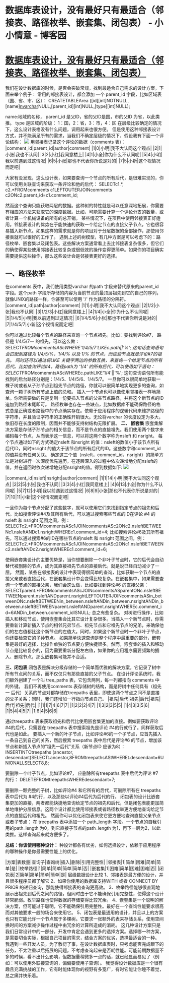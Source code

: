 
# 数据库表设计，没有最好只有最适合（邻接表、路径枚举、嵌套集、闭包表） - 小小情意 - 博客园






# [数据库表设计，没有最好只有最适合（邻接表、路径枚举、嵌套集、闭包表）](https://www.cnblogs.com/xiaoxiaoqingyi/p/6954349.html)
我们在设计数据库的时候，是否会突破常规，找到最适合自己需求的设计方案，下面来举个例子：
常用的邻接表设计，都会添加 一个 parent_id 字段，比如区域表（国、省、市、区）：
CREATETABLEArea ([id][int]NOTNULL,[name][nvarchar](50)NULL,[parent_id][int]NULL,[type][int]NULL);

name:地域的名称， parent_id 是父ID，省的父ID是国，市的父ID 为省，以此类推。
type 是区域的阶级： 1：国，2：省，3：市，4：区
在层级比较确定的情况下，这么设计表格没有什么问题，调用起来也很方便。
但是使用这种邻接表设计方式，并不能满足所有的需求，当我们不确定层级的情况下，假设我有下面一个评论结构：
![](http://img.blog.csdn.net/20170606203512792)
用邻接表记录这个评论的数据（comments 表）：
|comment_id|parent_id|author|comment|
|1|0|小明|我不大认同这个观点|
|2|1|小张|我也不认同|
|3|2|小红|我同意楼上|
|4|1|小全|你为什么不认同呢|
|5|4|小明|我以前遇到过这情况|
|6|5|小张|那也不代表你所说是对的|
|7|5|小新|这个视情况而定吧|

大家有没发现，这么设计表，如果要查询一个节点的所有后代，是很难实现的，你可以使用关联查询来获取一条评论和他的后代：
SELECTc1.*, c2.*FROMcomments c1LEFTOUTERJOINcomments c2ONc2.parent_id=c1.comment_id;

然而这个查询只能获取两层的数据。这种树的特性就是可以任意深地拓展，你需要有相应的方法来获取它的深度数据。比如，可能需要计算一个评论分支的数量，或者计算一个机械设备的所有的总开销。
某些情况下，在项目中使用邻接表正好适用。邻接表设计的优势在于能快速的获取一个给定节点的直接父子节点，它也很容易插入新节点。如果这样的需求就是你的项目对于分层数据的全部操作，那使用邻接表就可以很好的工作了。
遇到上述的树模型，有几种方案是可以考虑下的：路径枚举、嵌套集以及闭包表。这些解决方案通常看上去比邻接表复杂很多，但它们的确使得某些使用邻接表比较复杂或很低效的操作变得更简单。如果你的项目确实需要提供这些操作，那么这些设计会是邻接表更好的选择。

## 一、路径枚举
在comments 表中，我们使用类型varchar 的path 字段来替代原来的parent_id 字段。这个path 字段所存储的内容为当前节点的最顶层祖先到它的自己的序列，就像UNIX的路径一样，你甚至可以使用 '/' 作为路径的分隔符。
|comment_id|path|author|comment|
|1|1|小明|我不大认同这个观点|
|2|1/2|小张|我也不认同|
|3|1/2/3|小红|我同意楼上|
|4|1/4|小全|你为什么不认同呢|
|5|1/4/5|小明|我以前遇到过这情况|
|6|1/4/5/6|小张|那也不代表你所说是对的|
|7|1/4/5/7|小新|这个视情况而定吧|


你可以通过比较每个节点的路径来查询一个节点祖先。比如：要找到评论\#7， 路径是 1/4/5/7一 的祖先，可以这么做：
SELECT*FROMcommentsAScWHERE'1/4/5/7'LIKEc.path||'%';
这句话查询语句会匹配到路径为 1/4/5/%，1/4/% 以及 1/% 的节点，而这些节点就是评论\#7的祖先。
同时还可以通过将LIKE 关键字两边的参数互换，来查询一个给定节点的所有后代。比如查询评论\#4，路径path为 ‘1/4’ 的所有后代，可以使用如下语句：
SELECT*FROMcomemntsAScWHEREc.pathLIKE'1/4'||'%';
这句查询语句所有能找到的后台路径分别是：1/4/5、1/4/5/6、1/4/5/7。
一旦你可以很简单地获取一棵子树或者从子孙节点到祖先节点的路径，你就可以很简单地实现更多的查询，如查询一颗子树所有节点上值的总和。
插入一个节点也可以像使用邻接表一样地简单。你所需要做的只是复制一份要插入节点的父亲节点路径，并将这个新节点的ID追加到路径末尾即可。
路径枚举也存在一些缺点，比如数据库不能确保路径的格式总是正确或者路径中的节点确实存在。依赖于应用程序的逻辑代码来维护路径的字符串，并且验证字符串的正确性开销很大。无论将varchar 的长度设定为多大，依旧存在长度的限制，因而并不能够支持树结构无限扩展。
**二、 嵌套集**
嵌套集解决方案是存储子孙节点的相关信息，而不是节点的直接祖先。我们使用两个数字来编码每个节点，从而表示这一信息，可以将这两个数字称为nsleft 和 nsright。
每个节点通过如下的方式确定nsleft 和nsright 的值：nsleft的数值小于该节点所有后代ID，同时nsright 的值大于该节点的所有后代的ID。这些数字和comment_id 的值并没有任何关联。
确定这三个值（nsleft，comment_id，nsright）的简单方法是对树进行一次深度优先遍历，在逐层深入的过程中依次递增地分配nsleft的值，并在返回时依次递增地分配nsright的值。得到数据如下:
![](http://img.blog.csdn.net/20170606203931626)


|comment_id|nsleft|nsright|author|comment|
|1|1|14|小明|我不大认同这个观点|
|2|2|5|小张|我也不认同|
|3|3|4|小红|我同意楼上|
|4|6|13|小全|你为什么不认同呢|
|5|7|12|小明|我以前遇到过这情况|
|6|8|9|小张|那也不代表你所说是对的|
|7|10|11|小新|这个视情况而定吧|

一旦你为每个节点分配了这些数字，就可以使用它们来找到指定节点的祖先和后代。比如搜索评论\#4及其所有后代，可以通过搜索哪些节点的ID在评论 \#4 的nsleft 和 nsright 范围之间，例：
SELECTc2.*FROMcommentsASc1JOINcommentsASc2ONc2.nsleftBETWEENc1.nsleftANDc1.nsrightWHEREc1.comment_id=4;
比如搜索评论\#6及其所有祖先，可以通过搜索\#6的ID在哪些节点的nsleft 和 nsright 范围之间，例：
SELECTc2.*FROMcommentsASc1JOINcommentsASc2ONc1.nsleftBETWEENc2.nsleftANDc2.nsrightWHEREc1.comment_id=6;

使用嵌套集设计的主要优势是，当你想要删除一个非叶子节点时，它的后代会自动替代被删除的节点，成为其直接祖先节点的直接后代。就是说已经自动减少了一层。
然而，某些在邻接表的设计中表现得很简单的查询，比如获取一个节点的直接父亲或者直接后代，在嵌套集设计中会变得比较复杂。在嵌套集中，如果需要查询一个节点的直接父亲，我们会这么做，比如要找到评论\#6 的直接父亲：
SELECTparent.*FROMcommentsAScJOINcommentsASparentONc.nsleftBETWEENparent.nsleftANDparent.nsrightLEFTOUTERJOINcommentsASin_betweenONc.nsleftBETWEENin_between.nsleftANDin_between.nsrightANDin_between.nsleftBETWEENparent.nsleftANDparent.nsrightWHEREc.comment_id=6ANDin_between.comment_idISNULL;
总之有些复杂。
对树进行操作，比如插入和移动节点，使用嵌套集会比其它设计复杂很多。当插入一个新节点时，你需要重新计算新插入节点的相邻兄弟节点、祖先节点和它祖先节点的兄弟，来确保他们的左右值都比这个新节点的左值大。同时，如果这个新节点时一个非叶子节点，你还要检查它的子孙节点。
如果简单快速查询是整个程序中最重要的部分，嵌套集是最好的选择，比操作单独的节点要方便快捷很多。然而，嵌套集的插入和移动节点是比较复杂的，因为需要重新分配左右值，如果你的应用程序需要频繁的插入、删除节点，那么嵌套集可能并不合适。

**三、闭包表**
闭包表是解决分级存储的一个简单而优雅的解决方案，它记录了树中所有节点间的关系，而不仅仅只有那些直接的父子节点。
在设计评论系统时，我们额外创建了一个叫 tree_paths 表，它包含两列，每一列都指向 comments 中的外键。
我们不再使用comments 表存储树的结构，而是将树中任何具有（祖先 一 后代）关系的节点对都存储在treepaths 表里，即使这两个节点之间不是直接的父子关系；同时，我们还增加一行指向节点自己。
|祖先|后代|祖先|后代|祖先|后代|祖先|后代|
|1|1|1|7|4|6|7|7|
|1|2|2|2|4|7|
|1|3|2|3|5|5|
|1|4|3|3|5|6|
|1|5|4|4|5|7|
|1|6|4|5|6|6|

通过treepaths 表来获取祖先和后代比使用嵌套集更加的直接。例如要获取评论\#4的后代，只需要在 treepaths 表中搜索祖先是评论 \#4的行就行了。同样获取后代也是如此。
要插入一个新的叶子节点，比如评论\#6的一个子节点，应首先插入一条自己到自己的关系，然后搜索 treepaths 表中后代是评论\#6 的节点，增加该节点和新插入节点的“祖先一后代”关系（新节点ID 应该为8）：
INSERTINTOtreepaths (ancestor, descendant)SELECTt.ancestor,8FROMtreepathsAStWHEREt.descendant=6UNIONALLSELECT8,8;

要删除一个叶子节点，比如评论\#7， 应删除所有treepaths 表中后代为评论 \#7 的行：
DELETEFROMtreepathsWHEREdescendant=7;

要删除一颗完整的子树，比如评论\#4 和它所有的后代，可删除所有在 treepaths 表中后代为 \#4的行，以及那些以评论\#4后代为后代的行。
闭包表的设计比嵌套集更加的直接，两者都能快捷地查询给定节点的祖先和后代，但是闭包表能更加简单地维护分层信息。这两个设计都比使用邻接表或者路径枚举更方便地查询给定节点的直接后代和祖先。
然而你可以优化闭包表来使它更方便地查询直接父亲节点或者子节点： 在 treepaths 表中添加一个 path_length 字段。一个节点的自我引用的path_length 为0，到它直接子节点的path_length 为1，再下一层为2，以此类推。这样查询起来就方便多了。

**总结：你该使用哪种设计：**
种设计都各有优劣，如何选择设计，依赖于应用程序的哪种操作是你最需要性能上的优化。

|方案|表数量|查询子|查询树|插入|删除|引用完整性|
|邻接表|1|简单|困难|简单|简单|是|
|枚举路径|1|简单|简单|简单|简单|否|
|嵌套集|1|困难|简单|困难|困难|否|
|闭包表|2|简单|简单|简单|简单|是|
层级数据设计比较
1、邻接表是最方便的设计，并且很多程序员都了解它
2、如果你使用的数据库支持WITH 或者 CONNECT BY PRIOR 的递归查询，那能使得邻接表的查询更高效。
3、枚举路径能够很直观地展示出祖先到后代之间的路径，但同时由于它不能确保引用完整性，使得这个设计非常脆弱。枚举路径也使得数据的存储变得比较冗余。
4、嵌套集是一个聪明的解决方案，但可能过于聪明，它不能确保引用完整性。最好在一个查询性能要求很高而对其他要求一般的场合来使用它。
5、闭包表是最通用的设计，并且以上的方案也只有它能允许一个节点属于多棵树。它要求一张额外的表来存储关系，使用空间换时间的方案减少操作过程中由冗余的计算所造成的消耗。
这几种设计方案只是我们日常设计中的一部分，开发中肯定会遇到更多的选择方案。选择哪一种方案，是需要切合实际，根据自己项目的需求，结合方案的优劣，选择最适合的一种。
我遇到一些开发人员，为了敷衍了事，在设计数据库表时，只考虑能否完成眼下的任务，不太注重以后拓展的问题，不考虑查询起来是否耗性能。可能前期数据量不多的时候，看不出什么影响，但数据量稍微多一点的话，就已经显而易见了（例如：可以使用外联接查询的，偏偏要使用子查询）。
我觉得设计数据库是一个很有趣且充满挑战的工作，它有时能体现你的视野有多宽广，有时它能让你睡不着觉，总之痛并快乐着。






